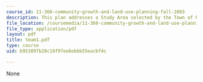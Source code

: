 ```yaml
---
course_id: 11-360-community-growth-and-land-use-planning-fall-2003
description: This plan addresses a Study Area selected by the Town of Needham.
file_location: /coursemedia/11-360-community-growth-and-land-use-planning-fall-2003/b953897b20c10f97ee6ebbb55eacbf4c_team1.pdf
file_type: application/pdf
layout: pdf
title: team1.pdf
type: course
uid: b953897b20c10f97ee6ebbb55eacbf4c

---
```

None